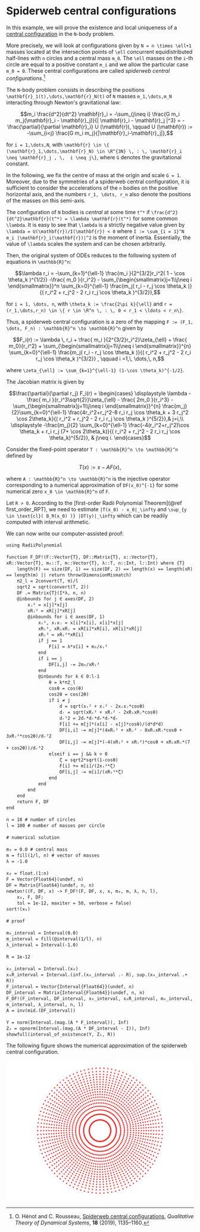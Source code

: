 # Spiderweb central configurations

In this example, we will prove the existence and local uniqueness of a [central configuration](https://en.wikipedia.org/wiki/Central_configuration) in the ``N``-body problem.

More precisely, we will look at configurations given by ``N = n \times \ell+1`` masses located at the intersection points of ``\ell`` concurrent equidistributed half-lines with ``n`` circles and a central mass ``m_0``. The ``\ell`` masses on the ``i``-th circle are equal to a positive constant ``m_i`` and we allow the particular case ``m_0 = 0``. These central configurations are called *spiderweb central configurations*.[^1]

[^1]: O. Hénot and C. Rousseau, [Spiderweb central configurations](https://doi.org/10.1007/s12346-019-00330-y), *Qualitative Theory of Dynamical Systems*, **18** (2019), 1135–1160.

The ``N``-body problem consists in describing the positions ``\mathbf{r}_1(t),\dots,\mathbf{r}_N(t)`` of ``N`` masses ``m_1,\dots,m_N`` interacting through Newton's gravitational law:

```math
m_i \frac{d^2}{dt^2} \mathbf{r}_i
=
-\sum_{j\neq i} \frac{G m_i m_j(\mathbf{r}_i - \mathbf{r}_j)}{| \mathbf{r}_i - \mathbf{r}_j |^3}
=
-\frac{\partial}{\partial \mathbf{r}_i} U (\mathbf{r}),
\qquad
U (\mathbf{r})
:=
-\sum_{i<j} \frac{G m_i m_j}{|\mathbf{r}_i-\mathbf{r}_j|},
```

for ``i = 1,\dots,N``, with ``\mathbf{r} \in \{ (\mathbf{r}_1,\dots,\mathbf{r}_N) \in \R^{3N} \, : \, \mathbf{r}_i \neq \mathbf{r}_j , \,  i \neq j\}``, where ``G`` denotes the gravitational constant.

In the following, we fix the centre of mass at the origin and scale ``G = 1``. Moreover, due to the symmetries of a spiderweb central configuration, it is sufficient to consider the accelerations of the ``n`` bodies on the positive horizontal axis, and the numbers ``r_1, \dots, r_n`` also denote the positions of the masses on this semi-axis.

The configuration of ``N`` bodies is *central* at some time ``t^*`` if ``\frac{d^2}{dt^2}\mathbf{r}(t^*) = \lambda \mathbf{r}(t^*)`` for some common ``\lambda``. It is easy to see that ``\lambda`` is a strictly negative value given by ``\lambda = U(\mathbf{r})/I(\mathbf{r}) < 0`` where ``I := \sum_{i = 1}^N m_i |\mathbf{r}_i(\mathbf{r})|^2`` is the moment of inertia. Essentially, the value of ``\lambda`` scales the system and can be chosen arbitrarily.

Then, the original system of ODEs reduces to the following system of equations in ``\mathbb{R}^n``:

```math
\lambda r_i
=
-\sum_{k=1}^{\ell-1} \frac{m_i }{2^{3/2}r_i^2( 1 - \cos \theta_k )^{1/2}} -\frac{ m_0 }{r_i^2} - \sum_{\begin{smallmatrix}j=1\\j\neq i \end{smallmatrix}}^n \sum_{k=0}^{\ell-1} \frac{m_j( r_i - r_j \cos \theta_k )}{( r_i^2 + r_j^2 - 2 r_i r_j \cos \theta_k )^{3/2}},
```

for ``i = 1, \dots, n``, with ``\theta_k := \frac{2\pi k}{\ell}`` and ``r = (r_1,\dots,r_n) \in \{ r \in \R^n \, : \, 0 < r_1 < \ldots < r_n\}``.

Thus, a spiderweb central configuration is a zero of the mapping ``F := (F_1, \dots, F_n) : \mathbb{R}^n \to \mathbb{R}^n`` given by

```math
F_i(r) :=
\lambda \, r_i + \frac{ m_i }{2^{3/2}r_i^2}\zeta_{\ell} + \frac{ m_0}{r_i^2} + \sum_{\begin{smallmatrix}j=1\\j\neq i \end{smallmatrix}}^{n} \sum_{k=0}^{\ell-1} \frac{m_j( r_i - r_j \cos \theta_k )}{( r_i^2 + r_j^2 - 2 r_i r_j \cos \theta_k )^{3/2}} , \qquad i =1,\, \dots,\, n,
```

where ``\zeta_{\ell} := \sum_{k=1}^{\ell-1} (1-\cos \theta_k)^{-1/2}``.

The Jacobian matrix is given by

```math
\frac{\partial}{\partial r_j} F_i(r) =
\begin{cases}
\displaystyle \lambda - \frac{ m_i }{r_i^3\sqrt{2}}\zeta_{\ell} - \frac{ 2m_0 }{r_i^3}
-\sum_{\begin{smallmatrix}j=1\\j\neq i \end{smallmatrix}}^{n} \frac{m_j}{2}\sum_{k=0}^{\ell-1}
\frac{4r_i^2+r_j^2-8 r_i r_j \cos \theta_k + 3 r_j^2 \cos 2\theta_k}{( r_i^2 + r_j^2 - 2 r_i r_j \cos \theta_k )^{5/2}},& j=i,\\
\displaystyle -\frac{m_j}{2} \sum_{k=0}^{\ell-1}
\frac{-4(r_i^2+r_j^2)\cos \theta_k + r_i r_j (7+ \cos 2\theta_k)}{( r_i^2 + r_j^2 - 2 r_i r_j \cos \theta_k)^{5/2}}, & j\neq i.
\end{cases}
```

Consider the fixed-point operator ``T : \mathbb{R}^n \to \mathbb{R}^n`` defined by

```math
T(x) := x - A F(x),
```

where ``A : \mathbb{R}^n \to \mathbb{R}^n`` is the injective operator corresponding to a numerical approximation of ``DF(x_0)^{-1}`` for some numerical zero ``x_0 \in \mathbb{R}^n`` of ``F``.

Let ``R > 0``. According to the [first-order Radii Polynomial Theorem](@ref first_order_RPT), we need to estimate ``|T(x_0) - x_0|_\infty`` and ``\sup_{y \in \text{cl}( B_R(x_0) )} |DT(y)|_\infty`` which can be readily computed with interval arithmetic.

We can now write our computer-assisted proof:

```@example
using RadiiPolynomial

function F_DF!(F::Vector{T}, DF::Matrix{T}, x::Vector{T}, xR::Vector{T}, m₀::T, m::Vector{T}, λ::T, n::Int, l::Int) where {T}
    length(F) == size(DF, 1) == size(DF, 2) == length(x) == length(xR) == length(m) || return throw(DimensionMismatch)
    π2_l = 2convert(T, π)/l
    sqrt2 = sqrt(convert(T, 2))
    DF .= Matrix{T}(I*λ, n, n)
    @inbounds for j ∈ axes(DF, 2)
        xⱼ² = x[j]*x[j]
        xRⱼ² = xR[j]*xR[j]
        @inbounds for i ∈ axes(DF, 1)
            xᵢ², xᵢxⱼ = x[i]*x[i], x[i]*x[j]
            xRᵢ², xRᵢxRⱼ = xR[i]*xR[i], xR[i]*xR[j]
            xRᵢ³ = xRᵢ²*xR[i]
            if j == 1
                F[i] = λ*x[i] + m₀/xᵢ²
            end
            if i == j
                DF[i,j] -= 2m₀/xRᵢ³
            end
            @inbounds for k ∈ 0:l-1
                θ = k*π2_l
                cosθ = cos(θ)
                cos2θ = cos(2θ)
                if i ≠ j
                    d = sqrt(xᵢ² + xⱼ² - 2xᵢxⱼ*cosθ)
                    dᵣ = sqrt(xRᵢ² + xRⱼ² - 2xRᵢxRⱼ*cosθ)
                    dᵣ⁵2 = 2dᵣ*dᵣ*dᵣ*dᵣ*dᵣ
                    F[i] += m[j]*(x[i] - x[j]*cosθ)/(d*d*d)
                    DF[i,i] -= m[j]*(4xRᵢ² + xRⱼ² - 8xRᵢxRⱼ*cosθ + 3xRⱼ²*cos2θ)/dᵣ⁵2
                    DF[i,j] -= m[j]*(-4(xRᵢ² + xRⱼ²)*cosθ + xRᵢxRⱼ*(7 + cos2θ))/dᵣ⁵2
                elseif i == j && k > 0
                    ζ = sqrt2*sqrt(1-cosθ)
                    F[i] += m[i]/(2xᵢ²*ζ)
                    DF[i,j] -= m[i]/(xRᵢ³*ζ)
                end
            end
        end
    end
    return F, DF
end

n = 18 # number of circles
l = 100 # number of masses per circle

# numerical solution

m₀ = 0.0 # central mass
m = fill(1/l, n) # vector of masses
λ = -1.0

x₀ = float.(1:n)
F = Vector{Float64}(undef, n)
DF = Matrix{Float64}(undef, n, n)
newton!((F, DF, x) -> F_DF!(F, DF, x, x, m₀, m, λ, n, l),
    x₀, F, DF;
    tol = 1e-12, maxiter = 50, verbose = false)
sort!(x₀)

# proof

m₀_interval = Interval(0.0)
m_interval = fill(@interval(1/l), n)
λ_interval = Interval(-1.0)

R = 1e-12

x₀_interval = Interval.(x₀)
x₀R_interval = Interval.(inf.(x₀_interval .- R), sup.(x₀_interval .+ R))
F_interval = Vector{Interval{Float64}}(undef, n)
DF_interval = Matrix{Interval{Float64}}(undef, n, n)
F_DF!(F_interval, DF_interval, x₀_interval, x₀R_interval, m₀_interval, m_interval, λ_interval, n, l)
A = inv(mid.(DF_interval))

Y = norm(Interval.(mag.(A * F_interval)), Inf)
Z₁ = opnorm(Interval.(mag.(A * DF_interval - I)), Inf)
showfull(interval_of_existence(Y, Z₁, R))
```

The following figure shows the numerical approximation of the spiderweb central configuration.

![](../../assets/spiderweb.svg)
